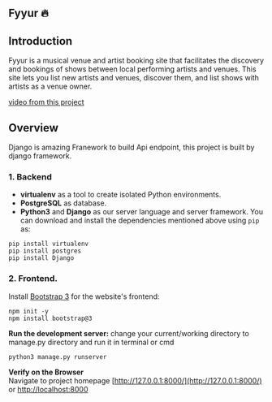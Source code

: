 Fyyur 🔥
-----

## Introduction

Fyyur is a musical venue and artist booking site that facilitates the discovery and bookings of shows between local performing artists and venues.
This site lets you list new artists and venues, discover them, and list shows with artists as a venue owner.

[video from this project](https://www.youtube.com/watch?v=iNxhVst-jwo)

## Overview
Django is amazing Franework to build Api endpoint,
this project is built by django framework.

### 1. Backend
* **virtualenv** as a tool to create isolated Python environments.
 * **PostgreSQL** as database.
 * **Python3** and **Django** as our server language and server framework.
 You can download and install the dependencies mentioned above using `pip` as:
```
pip install virtualenv
pip install postgres
pip install Django
```
### 2. Frontend.
Install [Bootstrap 3](https://getbootstrap.com/docs/3.3/getting-started/) for the website's frontend:
```
npm init -y
npm install bootstrap@3
```
**Run the development server:**
change your current/working directory to manage.py directory and run it in terminal or cmd
```
python3 manage.py runserver
```
**Verify on the Browser**<br>
Navigate to project homepage [http://127.0.0.1:8000/](http://127.0.0.1:8000/) or [http://localhost:8000](http://localhost:8000) 
